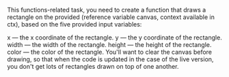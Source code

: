 This functions-related task, you need to create a function that draws a rectangle on the provided <canvas> (reference variable canvas, context available in ctx), based on the five provided input variables:

x — the x coordinate of the rectangle.
y — the y coordinate of the rectangle.
width — the width of the rectangle.
height — the height of the rectangle.
color — the color of the rectangle.
You'll want to clear the canvas before drawing, so that when the code is updated in the case of the live version, you don't get lots of rectangles drawn on top of one another.
